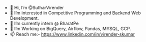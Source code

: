 - 👋 Hi, I’m @SutharVirender
- 👀 I’m interested in Competitive Programming and Backend Web Development.
- 🌱 I’m currently intern @ BharatPe
- 💞️ I’m Working on BigQuery, Airflow, Pandas, MYSQL, GCP.
- 📫 Reach me:- https://www.linkedin.com/in/virender-skumar

<!---
SutharVirender/SutharVirender is a ✨ special ✨ repository because its `README.md` (this file) appears on your GitHub profile.
You can click the Preview link to take a look at your changes.
--->
